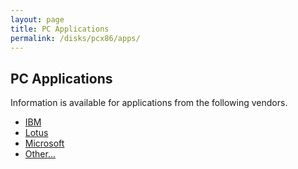 ```yaml
---
layout: page
title: PC Applications
permalink: /disks/pcx86/apps/
---
```


PC Applications
---

Information is available for applications from the following vendors.

* [IBM](ibm/)
* [Lotus](lotus/)
* [Microsoft](microsoft/)
* [Other...](other/)
